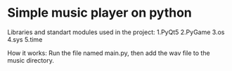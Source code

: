 # Simple music player on python

Libraries and standart modules used in the project:
    1.PyQt5
    2.PyGame
    3.os
    4.sys
    5.time

How it works: 
Run the file named main.py, then add the wav file to the music directory.
